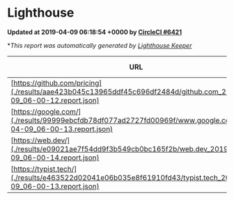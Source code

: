 
# Lighthouse

**Updated at 2019-04-09 06:18:54 +0000 by [CircleCI #6421](https://circleci.com/gh/ItinerisLtd/lighthouse-keeper-example/6421)**

**This report was automatically generated by [Lighthouse Keeper](https://github.com/itinerisltd/lighthouse-keeper)*

| URL | Performance | Accessibility | Best Practices | SEO | PWA | Updated At |
| --- | --- | --- | --- | --- | --- | --- |
| [https://github.com/pricing](./results/aae423b045c13965ddf45c696df2484d/github.com_2019-04-09_06-00-12.report.json) | 0.87 | 0.89 | 0.93 | 0.9 | 0.58 | 2019-04-09T06:00:12.040Z |
| [https://google.com/](./results/99999ebcfdb78df077ad2727fd00969f/www.google.com_2019-04-09_06-00-13.report.json) | 0.94 | 0.71 | 0.93 | 0.82 | 0.58 | 2019-04-09T06:00:13.707Z |
| [https://web.dev/](./results/e09021ae7f54dd9f3b549cb0bc165f2b/web.dev_2019-04-09_06-00-14.report.json) | 0.97 | 0.93 | 1 | 0.96 | 1 | 2019-04-09T06:00:14.252Z |
| [https://typist.tech/](./results/e463522d02041e06b035e8f61910fd43/typist.tech_2019-04-09_06-00-13.report.json) | 1 |  |  |  |  | 2019-04-09T06:00:13.604Z |
